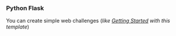 ### Python Flask

You can create simple web challenges (*like [Getting Started](https://platform.avatao.com/challenges/fa6e6174-2f17-11e6-bdf4-0800200c9a66) with this template*)
